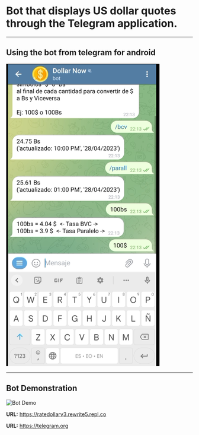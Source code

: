 # Bot that displays US dollar quotes through the Telegram application.
---
## Using the bot from telegram for android
![Bot interface preview](images/Telegram-Bot.png)

---

## Bot Demonstration
![Bot Demo](images/Demo-Bot.gif)

**URL:** <https://ratedollarv3.rewrite5.repl.co>

**URL:** <https://telegram.org>